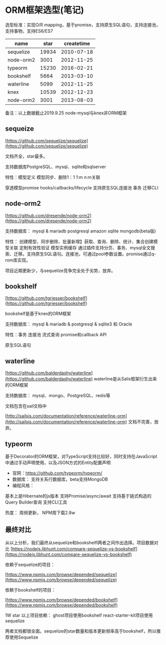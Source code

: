# ORM框架选型(笔记)


选型标准：实现O/R mapping，基于promise，支持原生SQL语句，支持连接池，支持事物，支持ES6/ES7

| name | star | createtime |
|---|---|---|
| sequelize | 19934 | 2010-07-18 |
| node-orm2 | 3001 | 2012-11-25 |
| typeorm | 15230 | 2016-02-21 |
| bookshelf | 5664 | 2013-03-10 |
| waterline | 5099 | 2012-11-25 |
| knex | 10539 | 2012-12-23 |
| node-orm2 | 3001 | 2013-08-03 |

备注：以上数据截止2019.9.25
node-mysql与knex非ORM框架

## sequeize

[https://github.com/sequelize/sequelize](https://github.com/sequelize/sequelize)

文档齐全，star最多。

支持数据库PostgreSQL、mysql、sqlite和sqlserver

特性：模型定义 模型同步、删除1：1 1:m  n:m关联

穿透模型promise
hooks/callbacks/lifecycle
支持原生SQL连接池 事务 迁移CLI

## node-orm2

[https://github.com/dresende/node-orm2](https://github.com/dresende/node-orm2)

支持数据库： mysql & mariadb
postgresql
amazon
sqlite
mongodb(beta版)

特性： 创建模型、同步删除、批量新增】获取、查询、删除、统计、集合创建模型关联 定制有效性验证 模型实例缓存 通过插件支持分页、事务、mysql全文搜索、迁移。支持原生SQL语句。连接池，可通过pool参数设置。promise通过q-rom库实现。

项目近期更新少，与sequelize竞争完全处于劣势，放弃。

## bookshelf

[https://github.com/tgriesser/bookshelf]
(https://github.com/tgriesser/bookshelf)

bookshelf是基于knex的ORM框架

支持数据库： mysql & mariadb & postgresql & sqlite3 和 Oracle

特性：事务 连接池 流式查询 promise和callback API

原生SQL语句

## waterline

[https://github.com/balderdashy/waterline](https://github.com/balderdashy/waterline)
waterline是从Salis框架衍生出来的ORM框架

支持数据库： mysql、mongo、PostgreSQL、redis等

文档包含在sail文档中

[http://sailsjs.com/documentation/reference/waterline-orm](http://sailsjs.com/documentation/reference/waterline-orm) 文档不完善，放弃。

## typeorm

基于Decorator的ORM框架，对TypeScript支持比较好，同时支持在JavaScript中通过手动声明使用，以及JSON方式的Entity配置声明


- 官网：https://github.com/typeorm/typeorm/
- 数据库： 支持关系行数据库，beta支持MongoDB
- 编程风格：

基本上是Hibernate的js版本
支持Promise/async/await
支持基于链式构造的Query Builder查询
支持CLI工具

热度： 周频更新， NPM周下载2.8w


## 最终对比

从以上分析，我们最终从sequelize和bookshelfl两者之间作出选择。项目数据对比
[https://nodejs.libhunt.com/compare-sequelize-vs-bookshelf](https://nodejs.libhunt.com/compare-sequelize-vs-bookshelf)

依赖于sequelize的项目：

[https://www.npmjs.com/browse/depended/sequelize](https://www.npmjs.com/browse/depended/sequelize)

依赖于bookshelf的项目：

[https://www.npmjs.com/browse/depended/bookshelf](https://www.npmjs.com/browse/depended/bookshelf)

1W star 以上项目依赖：
ghost项目使用bookshelf
react-starter-kit项目使用sequelize

两者文档都很全面。sequelize的star数量和版本更新频率高于bookshelf，所以推荐使用Sequelize

